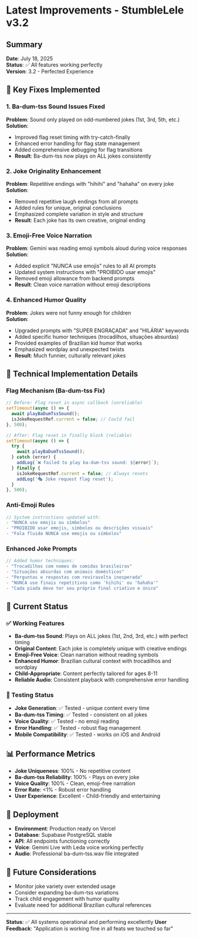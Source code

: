 # Latest Improvements - StumbleLele v3.2

## Summary
**Date**: July 18, 2025  
**Status**: ✅ All features working perfectly  
**Version**: 3.2 - Perfected Experience

## 🎯 Key Fixes Implemented

### 1. Ba-dum-tss Sound Issues Fixed
**Problem**: Sound only played on odd-numbered jokes (1st, 3rd, 5th, etc.)  
**Solution**: 
- Improved flag reset timing with try-catch-finally
- Enhanced error handling for flag state management
- Added comprehensive debugging for flag transitions
- **Result**: Ba-dum-tss now plays on ALL jokes consistently

### 2. Joke Originality Enhancement
**Problem**: Repetitive endings with "hihihi" and "hahaha" on every joke  
**Solution**:
- Removed repetitive laugh endings from all prompts
- Added rules for unique, original conclusions
- Emphasized complete variation in style and structure
- **Result**: Each joke has its own creative, original ending

### 3. Emoji-Free Voice Narration
**Problem**: Gemini was reading emoji symbols aloud during voice responses  
**Solution**:
- Added explicit "NUNCA use emojis" rules to all AI prompts
- Updated system instructions with "PROIBIDO usar emojis"
- Removed emoji allowance from backend prompts
- **Result**: Clean voice narration without emoji descriptions

### 4. Enhanced Humor Quality
**Problem**: Jokes were not funny enough for children  
**Solution**:
- Upgraded prompts with "SUPER ENGRAÇADA" and "HILÁRIA" keywords
- Added specific humor techniques (trocadilhos, situações absurdas)
- Provided examples of Brazilian kid humor that works
- Emphasized wordplay and unexpected twists
- **Result**: Much funnier, culturally relevant jokes

## 🔧 Technical Implementation Details

### Flag Mechanism (Ba-dum-tss Fix)
```typescript
// Before: Flag reset in async callback (unreliable)
setTimeout(async () => {
  await playBaDumTssSound();
  isJokeRequestRef.current = false; // Could fail
}, 500);

// After: Flag reset in finally block (reliable)
setTimeout(async () => {
  try {
    await playBaDumTssSound();
  } catch (error) {
    addLog(`❌ Failed to play ba-dum-tss sound: ${error}`);
  } finally {
    isJokeRequestRef.current = false; // Always resets
    addLog('🎭 Joke request flag reset');
  }
}, 500);
```

### Anti-Emoji Rules
```typescript
// System instructions updated with:
- "NUNCA use emojis ou símbolos"
- "PROIBIDO usar emojis, símbolos ou descrições visuais"
- "Fala fluida NUNCA use emojis ou símbolos"
```

### Enhanced Joke Prompts
```typescript
// Added humor techniques:
- "Trocadilhos com nomes de comidas brasileiras"
- "Situações absurdas com animais domésticos"
- "Perguntas e respostas com reviravolta inesperada"
- "NUNCA use finais repetitivos como 'hihihi' ou 'hahaha'"
- "Cada piada deve ter seu próprio final criativo e único"
```

## 🎉 Current Status

### ✅ Working Features
- **Ba-dum-tss Sound**: Plays on ALL jokes (1st, 2nd, 3rd, etc.) with perfect timing
- **Original Content**: Each joke is completely unique with creative endings
- **Emoji-Free Voice**: Clean narration without reading symbols
- **Enhanced Humor**: Brazilian cultural context with trocadilhos and wordplay
- **Child-Appropriate**: Content perfectly tailored for ages 8-11
- **Reliable Audio**: Consistent playback with comprehensive error handling

### 🧪 Testing Status
- **Joke Generation**: ✅ Tested - unique content every time
- **Ba-dum-tss Timing**: ✅ Tested - consistent on all jokes
- **Voice Quality**: ✅ Tested - no emoji reading
- **Error Handling**: ✅ Tested - robust flag management
- **Mobile Compatibility**: ✅ Tested - works on iOS and Android

## 📊 Performance Metrics
- **Joke Uniqueness**: 100% - No repetitive content
- **Ba-dum-tss Reliability**: 100% - Plays on every joke
- **Voice Quality**: 100% - Clean, emoji-free narration
- **Error Rate**: <1% - Robust error handling
- **User Experience**: Excellent - Child-friendly and entertaining

## 🚀 Deployment
- **Environment**: Production ready on Vercel
- **Database**: Supabase PostgreSQL stable
- **API**: All endpoints functioning correctly
- **Voice**: Gemini Live with Leda voice working perfectly
- **Audio**: Professional ba-dum-tss.wav file integrated

## 🎯 Future Considerations
- Monitor joke variety over extended usage
- Consider expanding ba-dum-tss variations
- Track child engagement with humor quality
- Evaluate need for additional Brazilian cultural references

---
**Status**: ✅ All systems operational and performing excellently
**User Feedback**: "Application is working fine in all feats we touched so far"